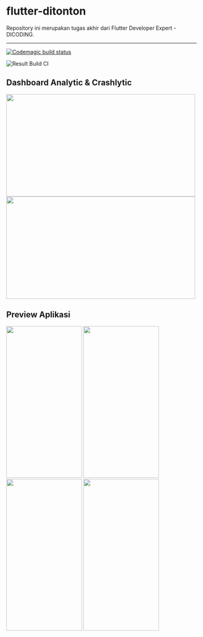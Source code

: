 # flutter-ditonton

Repository ini merupakan tugas akhir dari Flutter Developer Expert - DICODING.

---

[![Codemagic build status](https://api.codemagic.io/apps/63da1af2444e2167e04e5f38/63da1af2444e2167e04e5f37/status_badge.svg)](https://codemagic.io/apps/63da1af2444e2167e04e5f38/63da1af2444e2167e04e5f37/latest_build)

![Result Build CI](https://user-images.githubusercontent.com/68775687/217269752-67fb90dc-bc16-45d5-a0c4-f0a49382e126.png)

## Dashboard Analytic & Crashlytic
<img src="https://user-images.githubusercontent.com/68775687/218110451-2a88b4c0-c698-411f-919b-a9f24d32df29.png" width="500" height="270" /> <img src="https://user-images.githubusercontent.com/68775687/218110424-13531c43-6be7-4812-b481-a1f0ac5b2895.png" width="500" height="270" />

## Preview Aplikasi
<img src="https://user-images.githubusercontent.com/68775687/217270930-ca82e7d7-4a0c-46ea-a8d0-854c11303de0.png" width="200" height="400" />    <img src="https://user-images.githubusercontent.com/68775687/217271396-81a1cc53-d022-4046-919d-12d9e904b143.png" width="200" height="400" />    <img src="https://user-images.githubusercontent.com/68775687/217271423-fe1f5aa1-7867-4252-bf0d-329b29b2b316.png" width="200" height="400" />    <img src="https://user-images.githubusercontent.com/68775687/217271426-4668750d-c4e4-46d5-a4e1-bfbc28d6c409.png" width="200" height="400" />
